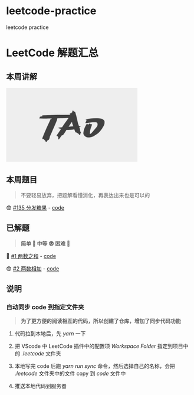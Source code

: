 # leetcode-practice
leetcode practice

# LeetCode 解题汇总

## 本周讲解

<img src="https://github.com/OnlyFlyer/leetcode-practice/blob/master/images/tao.png?raw=true" height="200" />

## 本周题目

> 不要轻易放弃，把题解看懂消化，再表达出来也是可以的

😨 [#135 分发糖果](https://leetcode-cn.com/problems/candy/) - [code](./code/135)

## 已解题

> **简单 🤔 中等 😨 困难 🥶**

🤔 [#1 两数之和](https://leetcode-cn.com/problems/two-sum/) - [code](./code/1)

😨 [#2 两数相加](https://leetcode-cn.com/problems/add-two-numbers/) - [code](./code/2)

## 说明

### 自动同步 code 到指定文件夹

> **为了更方便的阅读相互的代码，所以创建了仓库，增加了同步代码功能**

1. 代码拉到本地后，先 _yarn_ 一下

2. 把 VScode 中 LeetCode 插件中的配置项 _Workspace Folder_ 指定到项目中的 _.leetcode_ 文件夹

3. 本地写完 code 后跑 _yarn run sync_ 命令，然后选择自己的名称，会把 _.leetcode_ 文件夹中的文件 copy 到 _code_ 文件中

4. 推送本地代码到服务器
